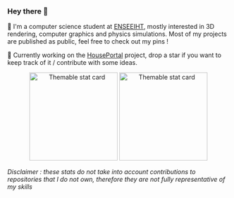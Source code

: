 ### Hey there 👋
<p>
  📖  I'm a computer science student at <a href="https://www.enseeiht.fr/">ENSEEIHT</a>, mostly interested in 3D rendering, computer graphics and physics simulations. Most of my projects are published as public, feel free to check out my pins !
</p>
<p>
🚀  Currently working on the <a href="https://github.com/photonsquid/houseportal">HousePortal</a> project, drop a star if you want to keep track of it / contribute with some ideas.
</p>
<p align="middle">
    <img height="200" alt="Themable stat card" title="Top languages" src="https://github-readme-stats.vercel.app/api/top-langs/?username=BSoDium&layout=compact&theme=nord&bg_color=00000000&hide_border=true&langs_count=10">
    <img height="200" alt="Themable stat card" title="Profile stats" src="https://github-readme-stats.vercel.app/api?username=BSoDium&show_icons=true&count_private=true&theme=nord&custom_title=BSoDium's+Github+Stats&include_all_commits=true&bg_color=00000000&hide_border=true">
</p>

_Disclaimer : these stats do not take into account contributions to repositories that I do not own, therefore they are not fully representative of my skills_
